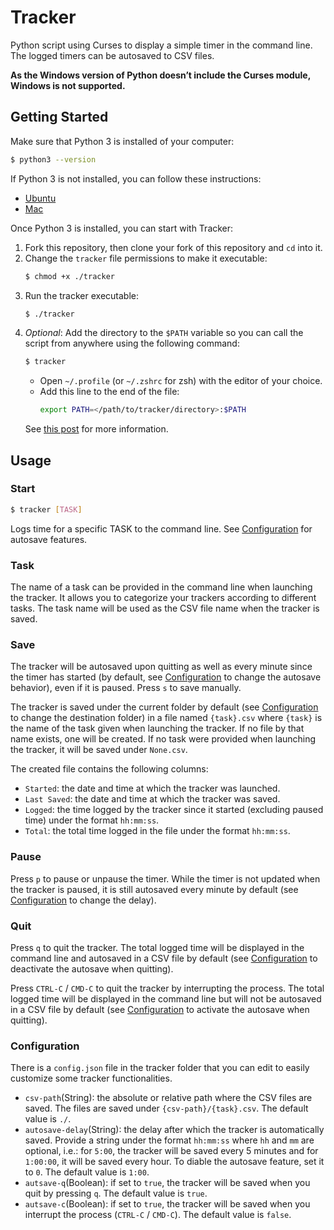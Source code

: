 # Tracker

Python script using Curses to display a simple timer in the command line. The logged timers can be autosaved to CSV files.

**As the Windows version of Python doesn’t include the Curses module, Windows is not supported.**

## Getting Started

Make sure that Python 3 is installed of your computer:

```bash
$ python3 --version
```

If Python 3 is not installed, you can follow these instructions:
- [Ubuntu](https://docs.python-guide.org/starting/install3/osx/)
- [Mac](https://docs.python-guide.org/starting/install3/linux/)

Once Python 3 is installed, you can start with Tracker:

1. Fork this repository, then clone your fork of this repository and `cd` into it.
2. Change the `tracker` file permissions to make it executable:
   ```bash
   $ chmod +x ./tracker
   ```
3. Run the tracker executable:
   ```bash
   $ ./tracker
   ```
4. *Optional*: Add the directory to the `$PATH` variable so you can call the script from anywhere using the following command:
   ```bash
   $ tracker
   ```
   - Open `~/.profile` (or `~/.zshrc` for zsh) with the editor of your choice.
   - Add this line to the end of the file:
        ```bash
        export PATH=</path/to/tracker/directory>:$PATH
        ```
    See [this post](https://unix.stackexchange.com/questions/26047/how-to-correctly-add-a-path-to-path) for more information.

## Usage

### Start

```bash
$ tracker [TASK]
```

Logs time for a specific TASK to the command line. See [Configuration](#Configuration) for autosave features.

### Task

The name of a task can be provided in the command line when launching the tracker. It allows you to categorize your trackers according to different tasks. The task name will be used as the CSV file name when the tracker is saved.

### Save

The tracker will be autosaved upon quitting as well as every minute since the timer has started (by default, see [Configuration](#Configuration) to change the autosave behavior), even if it is paused. Press `s` to save manually.

The tracker is saved under the current folder by default (see [Configuration](#Configuration) to change the destination folder) in a file named `{task}.csv` where `{task}` is the name of the task given when launching the tracker. If no file by that name exists, one will be created. If no task were provided when launching the tracker, it will be saved under `None.csv`.

The created file contains the following columns:

- `Started`: the date and time at which the tracker was launched.
- `Last Saved`: the date and time at which the tracker was saved.
- `Logged`: the time logged by the tracker since it started (excluding paused time) under the format `hh:mm:ss`.
- `Total`: the total time logged in the file under the format `hh:mm:ss`.

### Pause

Press `p` to pause or unpause the timer. While the timer is not updated when the tracker is paused, it is still autosaved every minute by default (see [Configuration](#Configuration) to change the delay).

### Quit

Press `q` to quit the tracker. The total logged time will be displayed in the command line and autosaved in a CSV file by default (see [Configuration](#Configuration) to deactivate the autosave when quitting).

Press `CTRL-C` / `CMD-C` to quit the tracker by interrupting the process. The total logged time will be displayed in the command line but will not be autosaved in a CSV file by default (see [Configuration](#Configuration) to activate the autosave when quitting).

### Configuration

There is a `config.json` file in the tracker folder that you can edit to easily customize some tracker functionalities.

- `csv-path`(String): the absolute or relative path where the CSV files are saved. The files are saved under `{csv-path}/{task}.csv`. The default value is `./`.
- `autosave-delay`(String): the delay after which the tracker is automatically saved. Provide a string under the format `hh:mm:ss` where `hh` and `mm` are optional, i.e.: for `5:00`, the tracker will be saved every 5 minutes and for `1:00:00`, it will be saved every hour. To diable the autosave feature, set it to `0`. The default value is `1:00`.
- `autsave-q`(Boolean): if set to `true`, the tracker will be saved when you quit by pressing `q`. The default value is `true`.
- `autsave-c`(Boolean): if set to `true`, the tracker will be saved when you interrupt the process (`CTRL-C` / `CMD-C`). The default value is `false`.